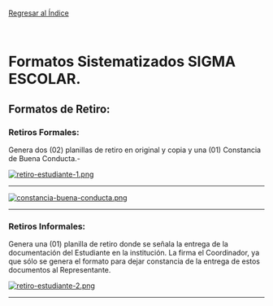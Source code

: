 <br> 

[Regresar al Índice](README.md)

<br>

# Formatos Sistematizados SIGMA ESCOLAR.

## Formatos de Retiro:

### Retiros Formales:
Genera dos (02) planillas de retiro en original y copia y una (01) Constancia de Buena Conducta.-

[![retiro-estudiante-1.png](https://i.postimg.cc/GtL31K9h/retiro-estudiante-1.png)](https://postimg.cc/jw1YHzzG)

<hr>

[![constancia-buena-conducta.png](https://i.postimg.cc/mkmLZ9F3/constancia-buena-conducta.png)](https://postimg.cc/64GJYycT)

<hr>

### Retiros Informales:
Genera una (01) planilla de retiro donde se señala la entrega de la documentación del Estudiante en la institución. La firma el Coordinador, ya que sólo se genera el formato para dejar constancia de la entrega de estos documentos al Representante.

[![retiro-estudiante-2.png](https://i.postimg.cc/xdL9Jhz1/retiro-estudiante-2.png)](https://postimg.cc/Z9YGXfHG)

<hr>
